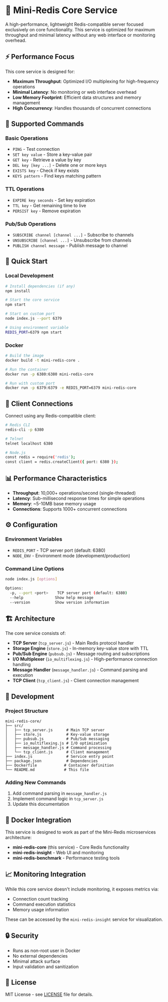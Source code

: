 # 🎯 Mini-Redis Core Service

A high-performance, lightweight Redis-compatible server focused exclusively on core functionality. This service is optimized for maximum throughput and minimal latency without any web interface or monitoring overhead.

## ⚡ Performance Focus

This core service is designed for:
- **Maximum Throughput**: Optimized I/O multiplexing for high-frequency operations
- **Minimal Latency**: No monitoring or web interface overhead
- **Low Memory Footprint**: Efficient data structures and memory management
- **High Concurrency**: Handles thousands of concurrent connections

## 🔌 Supported Commands

### Basic Operations
- `PING` - Test connection
- `SET key value` - Store a key-value pair
- `GET key` - Retrieve a value by key
- `DEL key [key ...]` - Delete one or more keys
- `EXISTS key` - Check if key exists
- `KEYS pattern` - Find keys matching pattern

### TTL Operations
- `EXPIRE key seconds` - Set key expiration
- `TTL key` - Get remaining time to live
- `PERSIST key` - Remove expiration

### Pub/Sub Operations
- `SUBSCRIBE channel [channel ...]` - Subscribe to channels
- `UNSUBSCRIBE [channel ...]` - Unsubscribe from channels
- `PUBLISH channel message` - Publish message to channel

## 🚀 Quick Start

### Local Development

```bash
# Install dependencies (if any)
npm install

# Start the core service
npm start

# Start on custom port
node index.js --port 6379

# Using environment variable
REDIS_PORT=6379 npm start
```

### Docker

```bash
# Build the image
docker build -t mini-redis-core .

# Run the container
docker run -p 6380:6380 mini-redis-core

# Run with custom port
docker run -p 6379:6379 -e REDIS_PORT=6379 mini-redis-core
```

## 🔗 Client Connections

Connect using any Redis-compatible client:

```bash
# Redis CLI
redis-cli -p 6380

# Telnet
telnet localhost 6380

# Node.js
const redis = require('redis');
const client = redis.createClient({ port: 6380 });
```

## 📊 Performance Characteristics

- **Throughput**: 10,000+ operations/second (single-threaded)
- **Latency**: Sub-millisecond response times for simple operations
- **Memory**: ~5-10MB base memory usage
- **Connections**: Supports 1000+ concurrent connections

## ⚙️ Configuration

### Environment Variables

- `REDIS_PORT` - TCP server port (default: 6380)
- `NODE_ENV` - Environment mode (development/production)

### Command Line Options

```bash
node index.js [options]

Options:
  -p, --port <port>    TCP server port (default: 6380)
  --help              Show help message
  --version           Show version information
```

## 🏗️ Architecture

The core service consists of:

- **TCP Server** (`tcp_server.js`) - Main Redis protocol handler
- **Storage Engine** (`store.js`) - In-memory key-value store with TTL
- **Pub/Sub Engine** (`pubsub.js`) - Message routing and subscriptions
- **I/O Multiplexer** (`io_multiflexing.js`) - High-performance connection handling
- **Message Handler** (`message_handler.js`) - Command parsing and execution
- **TCP Client** (`tcp_client.js`) - Client connection management

## 🔧 Development

### Project Structure

```
mini-redis-core/
├── src/
│   ├── tcp_server.js      # Main TCP server
│   ├── store.js           # Key-value storage
│   ├── pubsub.js          # Pub/Sub messaging
│   ├── io_multiflexing.js # I/O optimization
│   ├── message_handler.js # Command processing
│   └── tcp_client.js      # Client management
├── index.js               # Service entry point
├── package.json           # Dependencies
├── Dockerfile            # Container definition
└── README.md             # This file
```

### Adding New Commands

1. Add command parsing in `message_handler.js`
2. Implement command logic in `tcp_server.js`
3. Update this documentation

## 🐳 Docker Integration

This service is designed to work as part of the Mini-Redis microservices architecture:

- **mini-redis-core** (this service) - Core Redis functionality
- **mini-redis-insight** - Web UI and monitoring
- **mini-redis-benchmark** - Performance testing tools

## 📈 Monitoring Integration

While this core service doesn't include monitoring, it exposes metrics via:
- Connection count tracking
- Command execution statistics
- Memory usage information

These can be accessed by the `mini-redis-insight` service for visualization.

## 🔒 Security

- Runs as non-root user in Docker
- No external dependencies
- Minimal attack surface
- Input validation and sanitization

## 📄 License

MIT License - see [LICENSE](../../LICENSE) file for details.
